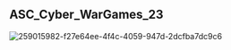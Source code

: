 ## ASC_Cyber_WarGames_23

![259015982-f27e64ee-4f4c-4059-947d-2dcfba7dc9c6](https://github.com/karimheal/CTF-Wups/assets/93731698/3aa3374f-fe2f-4156-aa27-b0a15ca97462)
